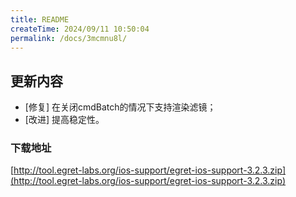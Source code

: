 ```yaml
---
title: README
createTime: 2024/09/11 10:50:04
permalink: /docs/3mcmnu8l/
---
```

## 更新内容

* [修复] 在关闭cmdBatch的情况下支持渲染滤镜；
* [改进] 提高稳定性。

### 下载地址

[http://tool.egret-labs.org/ios-support/egret-ios-support-3.2.3.zip](http://tool.egret-labs.org/ios-support/egret-ios-support-3.2.3.zip)